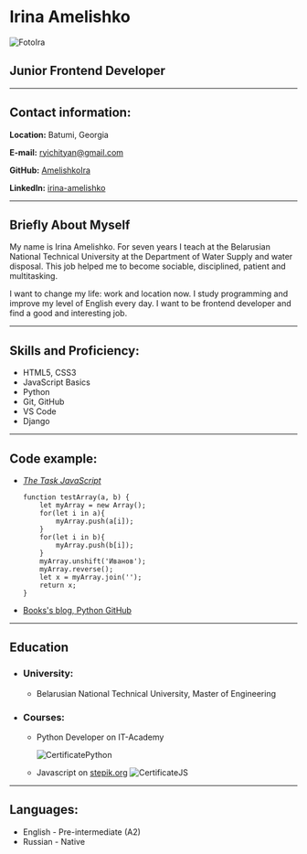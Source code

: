 # **Irina Amelishko**

![FotoIra](https://media-exp1.licdn.com/dms/image/C5603AQH74QBWDFCmXQ/profile-displayphoto-shrink_800_800/0/1633949252742?e=1652918400&v=beta&t=KIwFjiQDP7a_ZkxOGIRvp8aC5nbCGRvReNYCALBU77I "foto")

## **Junior Frontend Developer**
***

## **Contact information:**
**Location:** Batumi, Georgia 

**E-mail:** ryichityan@gmail.com

**GitHub:** [AmelishkoIra](https://github.com/AmelishkoIra)

**Linkedln:** [irina-amelishko](https://www.linkedin.com/in/irina-amelishko-668292223/) 

***

## **Briefly About Myself**
My name is Irina Amelishko. For seven years I teach at the Belarusian National Technical University at the Department of Water Supply and water disposal. This job helped me to become sociable, disciplined, patient and multitasking.


I want to change my life: work and location now. I study programming and improve my level of English every day. I want to be frontend developer and find a good and interesting job.



***
## **Skills and Proficiency:**
* HTML5, CSS3
* JavaScript Basics
* Python
* Git, GitHub
* VS Code
* Django

***

## **Code example:**
* [*The Task JavaScript*](https://stepik.org/lesson/43621/step/10) 
    ```
    function testArray(a, b) {
        let myArray = new Array();
        for(let i in a){
            myArray.push(a[i]);
        }
        for(let i in b){
            myArray.push(b[i]);
        }
        myArray.unshift('Иванов');
        myArray.reverse();
        let x = myArray.join('');
        return x;
    }
    ``` 

* [Books's blog, Python GitHub](https://github.com/AmelishkoIra/one)
***
## **Education**

* ### **University:** 
    + Belarusian National Technical University, Master of Engineering
* ### **Courses:**
    + Python Developer on IT-Academy

        ![CertificatePython](https://i.ibb.co/5hLqRZx/PythonAI.jpg "CertitficatePython")

    + Javascript on [stepik.org](https://stepik.org/)
        ![CertificateJS](https://stepik.org/certificate/8092466fa25ffcd48b841c63e9d5f1b4aae855c1.png?resolution=low "CertificateJS")

***
## **Languages:**
* English - Pre-intermediate (A2)
* Russian - Native